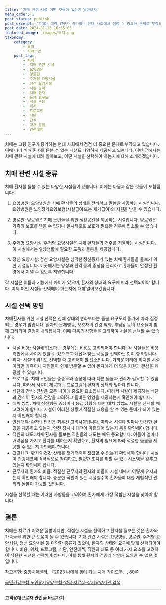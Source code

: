```yaml
---
title: '치매 관련 시설 어떤 것들이 있는지 알아보자'
menu_order: 1
post_status: publish
post_excerpt: '치매는 고령 인구가 증가하는 현대 사회에서 점점 더 중요한 문제로 부각되고 있습니다. 이에 따라 치매 환자를 돌볼 수 있는 시설도 다양하게 제공되고 있습니다. 이번 글에서는 치매 관련 시설에 대해 알아보고, 어떤 시설을 선택해야 하는지에 대해 소개하겠습니다.'
post_date: 2024-01-13 16:35:03
featured_image: _images/복지.png
taxonomy:
    category:
        - 복지
        - 치매노인
    post_tag:
        - 치매
        -  치매 관련 시설
        -  요양병원
        -  양로원
        -  주거형 요양시설
        -  정신 요양시설
        -  시설 선택
        -  치매 환자
        -  돌봄 요구도
        -  시설 비용
        -  위치
        -  프로그램
        -  식단
        -  간식
        -  대처 방법
        -  안전대책
---
```



치매는 고령 인구가 증가하는 현대 사회에서 점점 더 중요한 문제로 부각되고 있습니다. 이에 따라 치매 환자를 돌볼 수 있는 시설도 다양하게 제공되고 있습니다. 이번 글에서는 치매 관련 시설에 대해 알아보고, 어떤 시설을 선택해야 하는지에 대해 소개하겠습니다.

## 치매 관련 시설 종류

치매 환자를 돌볼 수 있는 다양한 시설들이 있습니다. 이에는 다음과 같은 것들이 포함됩니다:

1. 요양병원: 요양병원은 치매 환자들의 상태를 관리하고 돌봄을 제공하는 시설입니다. 요양병원은 노인장기요양보험(시설급여 또는 재가급여)의 지원을 받을 수 있습니다.

2. 양로원: 양로원은 치매 노인들을 위한 생활공간을 제공하는 시설입니다. 양로원은 가족의 보호를 받을 수 없거나 일시적으로 보호가 필요한 경우에 입소할 수 있습니다.

3. 주거형 요양시설: 주거형 요양시설은 치매 환자들의 거주를 지원하는 시설입니다. 이 시설에서는 일상생활에 필요한 도움과 돌봄을 제공합니다.

4. 정신 요양시설: 정신 요양시설은 심각한 정신증세가 있는 치매 환자들을 돌보기 위한 시설입니다. 이곳에서는 망상과 환각 등의 증상을 관리하고 환자들이 안정된 환경에서 지낼 수 있도록 지원합니다.

각 시설은 이름과 기능에서 차이가 있으며, 환자의 상태와 요구에 따라 선택되어야 합니다. 이제 어떤 시설을 선택해야 하는지에 대해 알아보겠습니다.

## 시설 선택 방법

치매환자를 위한 시설 선택은 신체 상태의 변화보다는 돌봄 요구도의 증가에 따라 결정되는 경우가 많습니다. 환자의 문제행동, 보호자의 건강 악화, 부담감 등의 요소들이 함께 고려되며 결정이 내려집니다. 이때 다음의 사항들을 고려하여 시설을 선택할 수 있습니다:

- 시설 비용: 시설에 입소하는 경우에는 비용도 고려되어야 합니다. 각 시설들은 비용 측면에서 차이가 있을 수 있으므로 예산과 맞는 시설을 선택하는 것이 중요합니다.
- 위치: 시설의 위치도 선택할 때 고려해야 할 요소입니다. 가까운 거리에 위치한 시설이라면 가족이나 지인들이 쉽게 방문할 수 있어 환자에게 더 많은 지원과 관심을 제공할 수 있습니다.
- 프로그램: 치매 노인들은 중증도와 증상에 따라 다른 돌봄과 관리가 필요할 수 있습니다. 따라서 시설이 제공하는 프로그램이 환자의 상태와 맞아야 합니다.
- 식단과 간식: 건강은 모든 나이에 중요한 요소입니다. 따라서 시설이 제공하는 식단과 간식이 환자의 건강을 고려하고 올바른 영양을 제공하는지 확인해야 합니다.
- 대처 방법: 치매 정신행동 증상이나 응급 상황에 대한 대처 방법도 시설을 선택할 때 고려해야 합니다. 시설이 이러한 상황에 적절한 대응을 할 수 있는 준비가 되어 있는지 확인해야 합니다.
- 안전대책: 환자의 안전은 최우선 고려사항입니다. 따라서 시설이 얼마나 안전한 환경을 제공하고 있는지, 안전 장치나 대책이 마련되어 있는지 등을 확인해야 합니다.
- 직원의 태도: 치매 환자를 돌보는 직원들의 태도는 매우 중요합니다. 이들이 얼마나 배려심을 가지고 환자를 대하는지 확인하고, 환자의 필요에 따라 적절한 돌봄을 제공할 수 있는지 확인해야 합니다.
- 건강체크: 환자의 건강 상태를 정기적으로 점검할 수 있는지 확인해야 합니다. 시설이 건강체크에 적극적으로 참여하고, 필요한 조치를 취할 수 있는 시스템을 갖추고 있는지 확인해야 합니다.
- 근무자와 환자의 비율: 적절한 근무자와 환자의 비율이 시설 내에서 어떻게 유지되는지 확인해야 합니다. 충분한 직원이 있는 시설일수록 환자들에 대한 개별적인 관리와 돌봄이 가능할 것입니다.

시설을 선택할 때는 이러한 사항들을 고려하여 환자에게 가장 적합한 시설을 찾아야 합니다.

## 결론

치매는 치료가 어려운 질병이지만, 적절한 시설을 선택하고 환자를 돌보는 것은 환자와 가족들을 위한 큰 도움이 될 수 있습니다. 치매 관련 시설은 요양병원, 양로원, 주거형 요양시설, 정신 요양시설 등 다양한 종류가 있으며, 환자의 상태와 요구에 맞게 선택되어야 합니다. 비용, 위치, 프로그램, 식단, 안전대책, 직원의 태도 등 여러 가지 요소를 고려하여 적절한 시설을 선택해야 합니다. 이를 통해 환자의 건강과 안녕을 도와줄 수 있을 것입니다.

참고문헌:
중앙치매센터, 『2023 나에게 힘이 되는 치매 가이드북』, 80쪽

[국민건강보험 노인장기요양보험-알람·자료실-장기요양기관 검색](https://www.khealth.or.kr/board/list.a?page=1&field=title&ordType=DESC&searchQuery.querystep=2&searchQuery.keyword=&searchQuery.searchGb=0&boardSeq=225&pageSize=15)
<!-- wp:separator -->
<hr class="wp-block-separator has-alpha-channel-opacity"/>
<!-- /wp:separator -->

<!-- wp:group {"backgroundColor":"base","layout":{"type":"constrained"}} -->
<div class="wp-block-group has-base-background-color has-background"><!-- wp:paragraph {"align":"center","fontSize":"medium"} -->
<p class="has-text-align-center has-large-font-size"><strong>고객응대근로자 관련 글 바로가기</strong></p>
<!-- /wp:paragraph -->


<!-- wp:latest-posts
{"categories":[{"id":9570,"count":19,"description":"","link":"https://uknowlaw.com/category/%ea%b3%a0%ea%b0%9d%ec%9d%91%eb%8c%80%ea%b7%bc%eb%a1%9c%ec%9e%90/","name":"고객응대근로자","slug":"고객응대근로자","taxonomy":"category","parent":0,"meta":[],"_links":{"self":[{"href":"https://uknowlaw.com/wp-json/wp/v2/categories/9570"}],"collection":[{"href":"https://uknowlaw.com/wp-json/wp/v2/categories"}],"about":[{"href":"https://uknowlaw.com/wp-json/wp/v2/taxonomies/category"}],"wp:post_type":[{"href":"https://uknowlaw.com/wp-json/wp/v2/posts?categories=9570"}],"curies":[{"name":"wp","href":"https://api.w.org/{rel}","templated":true}]}}],"postsToShow":100,"excerptLength":28,"postLayout":"grid","columns":2,"featuredImageAlign":"left","featuredImageSizeSlug":"large","fontSize":"small"} /--></div>
<!-- /wp:group -->